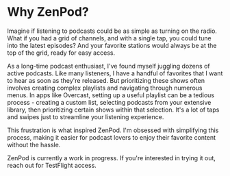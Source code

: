 # Why ZenPod?

Imagine if listening to podcasts could be as simple as turning on the radio. What if you had a grid of channels, and with a single tap, you could tune into the latest episodes? And your favorite stations would always be at the top of the grid, ready for easy access.

As a long-time podcast enthusiast, I've found myself juggling dozens of active podcasts. Like many listeners, I have a handful of favorites that I want to hear as soon as they're released. But prioritizing these shows often involves creating complex playlists and navigating through numerous menus. In apps like Overcast, setting up a useful playlist can be a tedious process - creating a custom list, selecting podcasts from your extensive library, then prioritizing certain shows within that selection. It's a lot of taps and swipes just to streamline your listening experience.

This frustration is what inspired ZenPod. I'm obsessed with simplifying this process, making it easier for podcast lovers to enjoy their favorite content without the hassle.

ZenPod is currently a work in progress. If you're interested in trying it out, reach out for TestFlight access.
